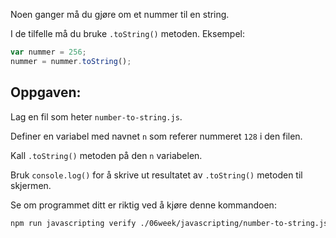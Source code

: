 Noen ganger må du gjøre om et nummer til en string.

I de tilfelle må du bruke `.toString()` metoden. Eksempel:

```js
var nummer = 256;
nummer = nummer.toString();
```

## Oppgaven:

Lag en fil som heter `number-to-string.js`.

Definer en variabel med navnet `n` som referer nummeret `128` i den filen.

Kall `.toString()` metoden på den `n` variabelen.

Bruk `console.log()` for å skrive ut resultatet av `.toString()` metoden til skjermen.

Se om programmet ditt er riktig ved å kjøre denne kommandoen:

```bash
npm run javascripting verify ./06week/javascripting/number-to-string.js
```
